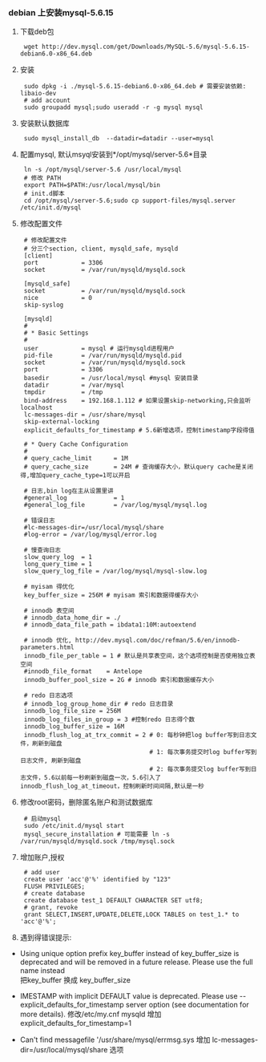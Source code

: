 ### debian 上安装mysql-5.6.15
1. 下载deb包

        wget http://dev.mysql.com/get/Downloads/MySQL-5.6/mysql-5.6.15-debian6.0-x86_64.deb
2. 安装

        sudo dpkg -i ./mysql-5.6.15-debian6.0-x86_64.deb # 需要安装依赖: libaio-dev
        # add account
        sudo groupadd mysql;sudo useradd -r -g mysql mysql
3. 安装默认数据库

        sudo mysql_install_db  --datadir=datadir --user=mysql
4. 配置mysql, 默认msyql安装到*/opt/mysql/server-5.6*目录 

        ln -s /opt/mysql/server-5.6 /usr/local/mysql
        # 修改 PATH
        export PATH=$PATH:/usr/local/mysql/bin
        # init.d脚本
        cd /opt/mysql/server-5.6;sudo cp support-files/mysql.server /etc/init.d/mysql

5. 修改配置文件

        # 修改配置文件
        # 分三个section, client, mysqld_safe, mysqld
        [client]
        port            = 3306
        socket          = /var/run/mysqld/mysqld.sock

        [mysqld_safe]
        socket          = /var/run/mysqld/mysqld.sock
        nice            = 0
        skip-syslog

        [mysqld]
        #
        # * Basic Settings
        #
        user            = mysql # 运行mysqld进程用户
        pid-file        = /var/run/mysqld/mysqld.pid
        socket          = /var/run/mysqld/mysqld.sock
        port            = 3306
        basedir         = /usr/local/mysql #mysql 安装目录
        datadir         = /var/mysql
        tmpdir          = /tmp
        bind-address    = 192.168.1.112 # 如果设置skip-networking,只会监听localhost
        lc-messages-dir = /usr/share/mysql
        skip-external-locking
        explicit_defaults_for_timestamp # 5.6新增选项，控制timestamp字段得值

        # * Query Cache Configuration
        #
        # query_cache_limit      = 1M
        # query_cache_size       = 24M # 查询缓存大小，默认query cache是关闭得,增加query_cache_type=1可以开启

        # 日志,bin log在主从设置里讲
        #general_log             = 1
        #general_log_file        = /var/log/mysql/mysql.log
        
        # 错误日志
        #lc-messages-dir=/usr/local/mysql/share
        #log-error = /var/log/mysql/error.log

        # 慢查询日志
        slow_query_log  = 1
        long_query_time = 1
        slow_query_log_file = /var/log/mysql/mysql-slow.log

        # myisam 得优化
        key_buffer_size = 256M # myisam 索引和数据得缓存大小

        # innodb 表空间
        # innodb_data_home_dir = ./
        # innodb_data_file_path = ibdata1:10M:autoextend

        # innodb 优化, http://dev.mysql.com/doc/refman/5.6/en/innodb-parameters.html
        innodb_file_per_table = 1 # 默认是共享表空间，这个选项控制是否使用独立表空间
        #innodb_file_format    = Antelope
        innodb_buffer_pool_size = 2G # innodb 索引和数据缓存大小

        # redo 日志选项
        # innodb_log_group_home_dir # redo 日志目录
        innodb_log_file_size = 256M 
        innodb_log_files_in_group = 3 #控制redo 日志得个数
        innodb_log_buffer_size = 16M
        innodb_flush_log_at_trx_commit = 2 # 0: 每秒钟把log buffer写到日志文件，刷新到磁盘
                                           # 1: 每次事务提交时log buffer写到日志文件, 刷新到磁盘
                                           # 2: 每次事务提交log buffer写到日志文件，5.6以前每一秒刷新到磁盘一次，5.6引入了innodb_flush_log_at_timeout，控制刷新时间间隔,默认是一秒

6. 修改root密码，删除匿名账户和测试数据库

        # 启动mysql
        sudo /etc/init.d/mysql start
        mysql_secure_installation # 可能需要 ln -s /var/run/mysqld/mysqld.sock /tmp/mysql.sock

7. 增加账户,授权

        # add user
        create user 'acc'@'%' identified by "123"
        FLUSH PRIVILEGES;
        # create database        
        create database test_1 DEFAULT CHARACTER SET utf8;
        # grant, revoke 
        grant SELECT,INSERT,UPDATE,DELETE,LOCK TABLES on test_1.* to 'acc'@'%';

8. 遇到得错误提示:  

- Using unique option prefix key_buffer instead of key_buffer_size is deprecated and will be removed in a future release. Please use the full name instead  
  把key_buffer 换成 key_buffer_size

- IMESTAMP with implicit DEFAULT value is deprecated. Please use --explicit_defaults_for_timestamp server option (see documentation for more details).
  修改/etc/my.cnf mysqld 增加 explicit_defaults_for_timestamp=1 

- Can't find messagefile '/usr/share/mysql/errmsg.sys
  增加 lc-messages-dir=/usr/local/mysql/share 选项



